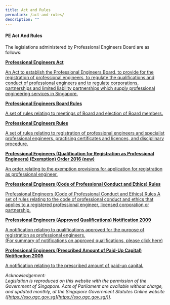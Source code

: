 ```yaml
---
title: Act and Rules
permalink: /act-and-rules/
description: ""
---
```

#### PE Act And Rules

The legislations administered by Professional Engineers Board are as follows:

**[Professional Engineers Act](https://sso.agc.gov.sg/Act/PEA1991)**

[An Act to establish the Professional Engineers Board, to provide for the registration of professional engineers, to regulate the qualifications and conduct of professional engineers and to regulate corporations, partnerships and limited liability partnerships which supply professional engineering services in Singapore.](https://sso.agc.gov.sg/Act/PEA1991)

**[Professional Engineers Board Rules](https://sso.agc.gov.sg/SL/PEA1991-R2?DocDate=20051201)**
    
[A set of rules relating to meetings of Board and election of Board members.](https://sso.agc.gov.sg/SL/PEA1991-R2?DocDate=20051201)

**[Professional Engineers Rules](https://sso.agc.gov.sg/SL/PEA1991-R1?DocDate=20180820)**
    
[A set of rules relating to registration of professional engineers and specialist professional engineers, practising certificates and licences, and disciplinary procedure.](https://sso.agc.gov.sg/SL/PEA1991-R1?DocDate=20180820)

**[Professional Engineers (Qualification for Registration as Professional Engineers) (Exemption) Order 2016 (new)](https://sso.agc.gov.sg/SL/PEA1991-S588-2016?DocDate=20161116)**
    
[An order relating to the exemption provisions for application for registration as professional engineer.](https://sso.agc.gov.sg/SL/PEA1991-S588-2016?DocDate=20161116)

**[Professional Engineers (Code of Professional Conduct and Ethics) Rules](https://sso.agc.gov.sg/SL/PEA1991-R3?DocDate=20180112)**
    
[Professional Engineers (Code of Professional Conduct and Ethics) Rules A set of rules relating to the code of professional conduct and ethics that applies to a registered professional engineer, licensed corporation or partnership.](https://sso.agc.gov.sg/SL/PEA1991-R3?DocDate=20180112)

**[Professional Engineers (Approved Qualifications) Notification 2009](https://sso.agc.gov.sg/SL/PEA1991-S653-2009?DocDate=20180112)**
    
[A notification relating to qualifications approved for the purpose of registration as professional engineers.](https://sso.agc.gov.sg/SL/PEA1991-S653-2009?DocDate=20180112) <br>
[(For summary of notifications on approved qualifications, please click here)](/files/Summary%20of%20notification%20on%20approved%20qualifications%202009_2017.pdf)

**[Professional Engineers (Prescribed Amount of Paid-Up Capital) Notification 2005](https://sso.agc.gov.sg/SL/PEA1991-S767-2005?DocDate=20051201)**
    
[A notification relating to the prescribed amount of paid-up capital.](https://sso.agc.gov.sg/SL/PEA1991-S767-2005?DocDate=20051201)
    
_Acknowledgement:  
Legislation is reproduced on this website with the permission of the Government of Singapore. Acts of Parliament are available without charge, and updated monthly, at the Singapore Government Statutes Online website ([https://sso.agc.gov.sg](https://sso.agc.gov.sg/))._